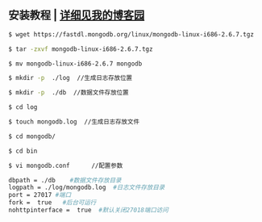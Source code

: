 ## 安装教程 | [详细见我的博客园](http://www.cnblogs.com/dirkhe/p/6847898.html)
``` Bash
$ wget https://fastdl.mongodb.org/linux/mongodb-linux-i686-2.6.7.tgz
```

``` Bash
$ tar -zxvf mongodb-linux-i686-2.6.7.tgz  
```

``` Bash
$ mv mongodb-linux-i686-2.6.7 mongodb 
```

``` Bash
$ mkdir -p  ./log  //生成日志存放位置
```

``` Bash
$ mkdir -p  ./db  //数据文件存放位置
```

``` Bash
$ cd log  
```

``` Bash
$ touch mongodb.log  //生成日志存放文件
```

``` Bash
$ cd mongodb/  
```

``` Bash
$ cd bin 
```

``` Bash
$ vi mongodb.conf      //配置参数
```

``` Bash
dbpath = ./db    #数据文件存放目录
logpath = ./log/mongodb.log  #日志文件存放目录
port = 27017 #端口
fork =  true   #后台可运行
nohttpinterface =  true  #默认关闭27018端口访问
```

